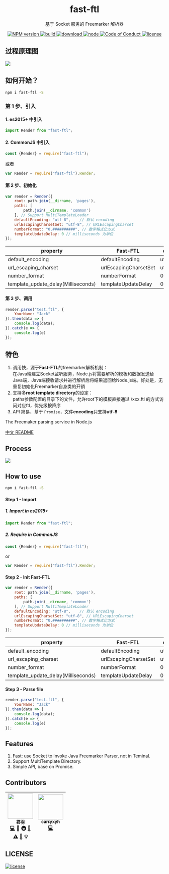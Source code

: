 <div align="center">
  <h1>fast-ftl</h1>
  <p>基于 Socket 服务的 Freemarker 解析器</p>
  <a href="https://www.npmjs.com/package/fast-ftl">
    <img src="https://img.shields.io/npm/v/fast-ftl.svg?style=flat-square" alt="NPM version">
  </a>
  <a href="https://travis-ci.org/imhype/fast-ftl">
    <img src="https://travis-ci.org/ImHype/Fast-FTL.svg?branch=master" alt="build">
  </a>
  <!--<a href="https://codecov.io/gh/imhype/fast-ftl">
    <img src="https://img.shields.io/codecov/c/github/imhype/fast-ftl.svg?style=flat-square" alt="build">
  </a>-->
  <a href="https://www.npmjs.com/package/fast-ftl">
    <img src="https://img.shields.io/npm/dm/fast-ftl.svg?style=flat-square" alt="download">
  </a>
  <a href="https://nodejs.org">
    <img src="https://img.shields.io/node/v/fast-ftl.svg?style=flat-square" alt="node">
  </a>
  <a href="https://github.com/imhype/fast-ftl/blob/master/CODE_OF_CONDUCT.md">
    <img src="https://img.shields.io/badge/code%20of-conduct-ff69b4.svg?style=flat-square" alt="Code of Conduct">
  </a>
  <a href="https://github.com/imhype/fast-ftl/blob/master/LICENSE">
    <img src="https://img.shields.io/github/license/imhype/fast-ftl.svg?style=flat-square" alt="license">
  </a>
</div>



## 过程原理图
![](http://note.youdao.com/yws/public/resource/e9a827d44244bc8b89eeb9bb0d3f9c3c/xmlnote/2B03796BC2624CA18FD89F593D67D36F/11721)

## 如何开始？
```bash
npm i fast-ftl -S
```
### 第 1 步、引入 
#### 1. es2015+ 中引入
```javascript
import Render from "fast-ftl";
```

#### 2. CommonJS 中引入
```javascript
const {Render} = require("fast-ftl");
```
或者
```javascript
var Render = require("fast-ftl").Render;
```


#### 第 2 步、初始化
```javascript
var render = Render({
    root: path.join(__dirname, 'pages'), 
    paths: [
        path.join(__dirname, 'common')
    ], // Support MultiTemplateLoader
    defaultEncoding: "utf-8", 	 // 默认 encoding
    urlEscapingCharsetSet: "utf-8", // URLEscapingCharset
    numberFormat: "0.##########", // 数字格式化方式
    templateUpdateDelay: 0 // milliseconds 为单位
});
```

| property | Fast-FTL | defaultValue|
| ------| ------ | ------ |
| default_encoding | defaultEncoding | utf-8 |
| url_escaping_charset | urlEscapingCharsetSet | utf-8 |
| number_format | numberFormat | 0.########## |
| template_update_delay(Milliseconds)| templateUpdateDelay | 0 |


#### 第 3 步、调用
```javascript
render.parse("test.ftl", {
    YourName: "Jack"
}).then(data => {
    console.log(data);
}).catch(e => {
    console.log(e)
});
```

## 特色
1. 调用快，源于**Fast-FTL**的freemarker解析机制：  
	在Java端建立Socket监听服务，Node.js将需要解析的模板和数据发送给Java端，Java端接收请求并进行解析后将结果返回给Node.js端。好处是，无重复初始化Freemarker自身类的开销
2. 支持多**root template directory**的设定：  
	paths参数配置的目录下的文件，允许root下的模板直接通过 /xxx.ftl 的方式访问对应ftl，优先级按降序
3. API 简易，基于 `Promise`，文件**encoding**只支持**utf-8** 




The Freemaker parsing service in Node.js

[中文 README](./README-zh_CN.md)

## Process
![](http://note.youdao.com/yws/public/resource/e9a827d44244bc8b89eeb9bb0d3f9c3c/xmlnote/2B03796BC2624CA18FD89F593D67D36F/11721)

## How to use
```bash
npm i fast-ftl -S
```
#### Step 1 - Import 
##### 1. Import in es2015+
```javascript
import Render from "fast-ftl";
```

##### 2. Require in CommonJS
```javascript
const {Render} = require("fast-ftl");
```
or
```javascript
var Render = require("fast-ftl").Render;
```

#### Step 2 - Init Fast-FTL
```javascript
var render = Render({
    root: path.join(__dirname, 'pages'), 
    paths: [
        path.join(__dirname, 'common')
    ], // Support MultiTemplateLoader
    defaultEncoding: "utf-8", 	 // 默认 encoding
    urlEscapingCharsetSet: "utf-8", // URLEscapingCharset
    numberFormat: "0.##########", // 数字格式化方式
    templateUpdateDelay: 0 // milliseconds 为单位
});
```

| property | Fast-FTL | defaultValue|
| ------| ------ | ------ |
| default_encoding | defaultEncoding | utf-8 |
| url_escaping_charset | urlEscapingCharsetSet | utf-8 |
| number_format | numberFormat | 0.########## |
| template_update_delay(Milliseconds)| templateUpdateDelay | 0 |

#### Step 3 - Parse file
```javascript
render.parse("test.ftl", {
    YourName: "Jack"
}).then(data => {
    console.log(data);
}).catch(e => {
    console.log(e)
});
```
## Features
1. Fast: use Socket to invoke Java Freemarker Parser, not in Teminal.
2. Support MultiTemplate Directory.
3. Simple API, base on Promise.

## Contributors

<!-- ALL-CONTRIBUTORS-LIST:START - Do not remove or modify this section -->
| [<img src="https://avatars3.githubusercontent.com/u/10825163?v=3" width="80px;"/><br /><sub>君羽</sub>](https://github.com/imhype)<br />[💻](https://github.com/imhype/fast-ftl/commits?author=ImHype) 🔌 🚇 [📖](https://github.com/imhype/fast-ftl/commits?author=ImHype)<br> [⚠️](https://github.com/imhype/fast-ftl/commits?author=ImHype) [🐛](https://github.com/imhype/fast-ftl/issues?q=author%3AImHype) 💡 | [<img src="https://avatars0.githubusercontent.com/u/12047600?v=3&s=400" width="80px;"/><br /><sub>carryxyh</sub>](https://github.com/carryxyh)<br />[💻](https://github.com/imhype/fast-ftl/commits/java?author=carryxyh) <br><br> |
| :---: | :---: |
<!-- ALL-CONTRIBUTORS-LIST:END -->


## LICENSE
[![license][license-image]][license-url]


[license-url]: https://github.com/ImHype/Fast-FTL/blob/master/LICENSE
[license-image]: https://img.shields.io/github/license/imhype/Fast-FTL.svg
